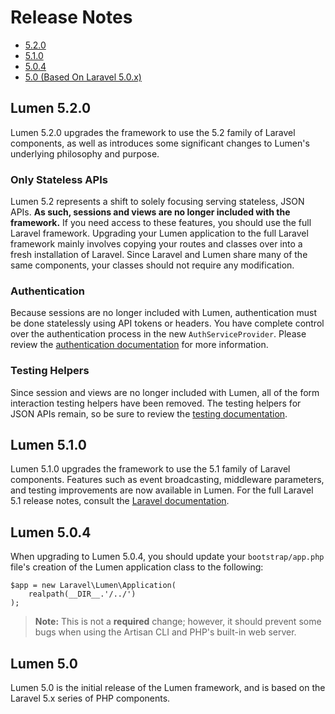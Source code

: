 # Release Notes

- [5.2.0](#5.2.0)
- [5.1.0](#5.1.0)
- [5.0.4](#5.0.4)
- [5.0 (Based On Laravel 5.0.x)](#5.0)

<a name="5.2.0"></a>
## Lumen 5.2.0

Lumen 5.2.0 upgrades the framework to use the 5.2 family of Laravel components, as well as introduces some significant changes to Lumen's underlying philosophy and purpose.

### Only Stateless APIs

Lumen 5.2 represents a shift to solely focusing serving stateless, JSON APIs. **As such, sessions and views are no longer included with the framework.** If you need access to these features, you should use the full Laravel framework. Upgrading your Lumen application to the full Laravel framework mainly involves copying your routes and classes over into a fresh installation of Laravel. Since Laravel and Lumen share many of the same components, your classes should not require any modification.

### Authentication

Because sessions are no longer included with Lumen, authentication must be done statelessly using API tokens or headers. You have complete control over the authentication process in the new `AuthServiceProvider`. Please review the [authentication documentation](/docs/{{version}}/authentication) for more information.

### Testing Helpers

Since session and views are no longer included with Lumen, all of the form interaction testing helpers have been removed. The testing helpers for JSON APIs remain, so be sure to review the [testing documentation](/docs/{{version}}/testing).

<a name="5.1.0"></a>
## Lumen 5.1.0

Lumen 5.1.0 upgrades the framework to use the 5.1 family of Laravel components. Features such as event broadcasting, middleware parameters, and testing improvements are now available in Lumen. For the full Laravel 5.1 release notes, consult the [Laravel documentation](http://laravel.com/docs/releases).

<a name="5.0.4"></a>
## Lumen 5.0.4

When upgrading to Lumen 5.0.4, you should update your `bootstrap/app.php` file's creation of the Lumen application class to the following:

	$app = new Laravel\Lumen\Application(
		realpath(__DIR__.'/../')
	);

> **Note:** This is not a **required** change; however, it should prevent some bugs when using the Artisan CLI and PHP's built-in web server.

<a name="5.0"></a>
## Lumen 5.0

Lumen 5.0 is the initial release of the Lumen framework, and is based on the Laravel 5.x series of PHP components.
